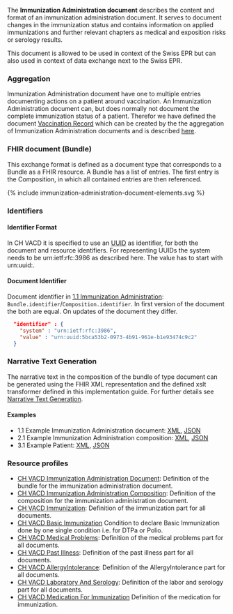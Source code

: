 The **Immunization Administration document** describes the content and format of an immunization administration document. It serves to document changes in the immunization status and contains information on applied immunizations and further relevant chapters as medical and exposition risks or serology results.

This document is allowed to be used in context of the Swiss EPR but can also used in context of data exchange next to the Swiss EPR.

### Aggregation
Immunization Administration document have one to multiple entries documenting actions on a patient around vaccination. An Immunization Administration document can, but does normally not document the complete immunization status of a patient. Therefor we have defined the document [Vaccination Record](vaccination-record-document.html) which can be created by the the aggregation of Immunization Administration documents and is described [here](aggregator.html).


### FHIR document (Bundle)
This exchange format is defined as a document type that corresponds to a Bundle as a FHIR resource. 
A Bundle has a list of entries. The first entry is the Composition, in which all contained entries are then referenced.

{% include immunization-administration-document-elements.svg %}

### Identifiers

#### Identifier Format
In CH VACD it is specified to use an [UUID](https://hl7.org/fhir/R4/datatypes.html#uuid) as identifier, for both the document and resource identifiers.
For representing UUIDs the system needs to be urn:ietf:rfc:3986 as described here. The value has to start with urn:uuid:.

#### Document Identifier
Document identifier in [1.1 Immunization Administration](Bundle-1-1-ImmunizationAdministration.html):   
`Bundle.identifier`/`Composition.identifier`. In first version of the document the both are equal. On updates of the document they differ.

``` json
  "identifier" : {
    "system" : "urn:ietf:rfc:3986",
    "value" : "urn:uuid:5bca53b2-0973-4b91-961e-b1e93474c9c2"
  }
```


### Narrative Text Generation
The narrative text in the composition of the bundle of type document can be generated using the FHIR XML representation and the defined xslt transformer defined in this implementation guide.
For further details see [Narrative Text Generation](generatenarrativetext.html).
  
#### Examples
* 1.1 Example Immunization Administration document: [XML](Bundle-1-1-ImmunizationAdministration.xml.html), [JSON](Bundle-1-1-ImmunizationAdministration.json.html)
* 2.1 Example Immunization Administration composition: [XML](Composition-2-1-ImmunizationAdministrationComposition.xml.html), [JSON](Composition-2-1-ImmunizationAdministrationComposition.json.html)
* 3.1 Example Patient: [XML](Patient-3-1-Patient.xml.html), [JSON](Patient-3-1-Patient.json.html)

### Resource profiles
* [CH VACD Immunization Administration Document](StructureDefinition-ch-vacd-document-immunization-administration.html): Definition of the bundle for the immunization administration document.
* [CH VACD Immunization Administration Composition](StructureDefinition-ch-vacd-composition-immunization-administration.html): Definition of the composition for the immunization administration document.
* [CH VACD Immunization](StructureDefinition-ch-vacd-immunization.html): Definition of the immunization part for all documents.
* [CH VACD Basic Immunization](StructureDefinition-ch-vacd-basic-immunization.html) Condition to declare Basic Immunization done by one single condition i.e. for DTPa or Polio.
* [CH VACD Medical Problems](StructureDefinition-ch-vacd-medical-problems.html): Definition of the medical problems part for all documents.
* [CH VACD Past Illness](StructureDefinition-ch-vacd-pastillnesses.html): Definition of the past illness part for all documents.
* [CH VACD AllergyIntolerance](StructureDefinition-ch-vacd-allergyintolerances.html): Definition of the AllergyIntolerance part for all documents.
* [CH VACD Laboratory And Serology](StructureDefinition-ch-vacd-laboratory-serology.html): Definition of the labor and serology part for all documents.
* [CH VACD Medication For Immunization](StructureDefinition-ch-vacd-medication-for-immunization.html) Definition of the medication for immunization.